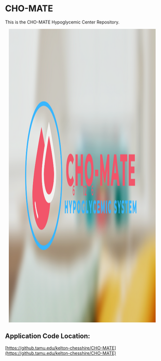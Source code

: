 # CHO-MATE

This is the CHO-MATE Hypoglycemic Center Repository.

<p align="center">
  <img width="480" height="960" src="/Documents/CHO-MATE-Banner.png">
</p>

## Application Code Location:
[https://github.tamu.edu/kelton-chesshire/CHO-MATE](https://github.tamu.edu/kelton-chesshire/CHO-MATE)
